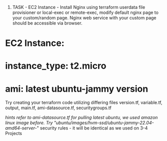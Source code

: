 1. TASK - EC2 Instance - Install Nginx using terraform userdata file provisioner or local-exec or remote-exec, modify default nginx page to your custom/random page. Nginx web service with your custom page should be accessible via browser. 

# EC2 Instance:  
# instance_type: t2.micro
# ami: latest ubuntu-jammy version

Try creating your terraform code utilizing differing files version.tf, variable.tf, output, main.tf, ami-datasource.tf, securitygroups.tf

*hints
refer to ami-datasource.tf for pulling latest ubuntu, we used amazon linux image before. Try "ubuntu/images/hvm-ssd/ubuntu-jammy-22.04-amd64-server-*"
security rules - it will be identical as we used on 3-4 Projects
